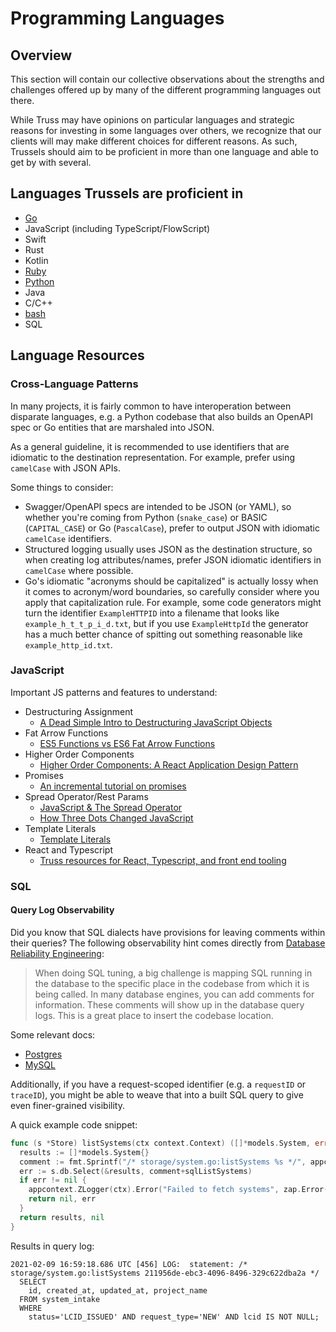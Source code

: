 # Programming Languages

## Overview

This section will contain our collective observations about the strengths and challenges offered up by many of the different programming languages out there.

While Truss may have opinions on particular languages and strategic reasons for investing in some languages over others, we recognize that our clients will may make different choices for different reasons. As such, Trussels should aim to be proficient in more than one language and able to get by with several.

## Languages Trussels are proficient in

- [Go](./GO.md)
- JavaScript (including TypeScript/FlowScript)
- Swift
- Rust
- Kotlin
- [Ruby](./ruby/README.md)
- [Python](./python/README.md)
- Java
- C/C++
- [bash](./BASH.md)
- SQL

## Language Resources

### Cross-Language Patterns

In many projects, it is fairly common to have interoperation between disparate
languages, e.g. a Python codebase that also builds an OpenAPI spec or Go
entities that are marshaled into JSON.

As a general guideline, it is recommended to use identifiers that are idiomatic
to the destination representation. For example, prefer using `camelCase` with
JSON APIs.

Some things to consider:

- Swagger/OpenAPI specs are intended to be JSON (or YAML), so whether you're
  coming from Python (`snake_case`) or BASIC (`CAPITAL_CASE`) or Go
  (`PascalCase`), prefer to output JSON with idiomatic `camelCase` identifiers.
- Structured logging usually uses JSON as the destination structure, so when
  creating log attributes/names, prefer JSON idiomatic identifiers in
  `camelCase` where possible.
- Go's idiomatic "acronyms should be capitalized" is actually lossy when it
  comes to acronym/word boundaries, so carefully consider where you apply that
  capitalization rule. For example, some code generators might turn the
  identifier `ExampleHTTPID` into a filename that looks like
  `example_h_t_t_p_i_d.txt`, but if you use `ExampleHttpId` the generator has
  a much better chance of spitting out something reasonable like
  `example_http_id.txt`.

### JavaScript

Important JS patterns and features to understand:

- Destructuring Assignment
  - [A Dead Simple Intro to Destructuring JavaScript Objects](http://wesbos.com/destructuring-objects/)
- Fat Arrow Functions
  - [ES5 Functions vs ES6 Fat Arrow Functions](https://medium.com/@thejasonfile/es5-functions-vs-es6-fat-arrow-functions-864033baa1a)
- Higher Order Components
  - [Higher Order Components: A React Application Design Pattern](https://www.sitepoint.com/react-higher-order-components/)
- Promises
  - [An incremental tutorial on promises](https://www.sohamkamani.com/blog/2016/08/28/incremenal-tutorial-to-promises/)
- Spread Operator/Rest Params
  - [JavaScript & The Spread Operator](https://codeburst.io/javascript-the-spread-operator-a867a71668ca)
  - [How Three Dots Changed JavaScript](https://dmitripavlutin.com/how-three-dots-changed-javascript/)
- Template Literals
  - [Template Literals](https://css-tricks.com/template-literals/)
- React and Typescript
  - [Truss resources for React, Typescript, and front end tooling](https://github.com/trussworks/Engineering-Playbook/tree/master/web/frontend)

### SQL

#### Query Log Observability

Did you know that SQL dialects have provisions for leaving comments within their queries? The following observability hint comes directly from [Database Reliability Engineering](https://www.oreilly.com/library/view/database-reliability-engineering/9781491925935/?sortby=bestSellers):

> When doing SQL tuning, a big challenge is mapping SQL running in the database to the specific place in the codebase from which it is being called. In many database engines, you can add comments for information. These comments will show up in the database query logs. This is a great place to insert the codebase location.

Some relevant docs:

- [Postgres](https://www.postgresql.org/docs/current/sql-syntax-lexical.html#SQL-SYNTAX-COMMENTS)
- [MySQL](https://dev.mysql.com/doc/refman/8.0/en/comments.html)

Additionally, if you have a request-scoped identifier (e.g. a `requestID` or `traceID`), you might be able to weave that into a built SQL query to give even finer-grained visibility.

A quick example code snippet:

```go
func (s *Store) listSystems(ctx context.Context) ([]*models.System, error) {
  results := []*models.System{}
  comment := fmt.Sprintf("/* storage/system.go:listSystems %s */", appcontext.TraceID(ctx))
  err := s.db.Select(&results, comment+sqlListSystems)
  if err != nil {
    appcontext.ZLogger(ctx).Error("Failed to fetch systems", zap.Error(err))
    return nil, err
  }
  return results, nil
}
```

Results in query log:

```shell
2021-02-09 16:59:18.686 UTC [456] LOG:  statement: /* storage/system.go:listSystems 211956de-ebc3-4096-8496-329c622dba2a */
  SELECT
    id, created_at, updated_at, project_name
  FROM system_intake
  WHERE
    status='LCID_ISSUED' AND request_type='NEW' AND lcid IS NOT NULL;
```
